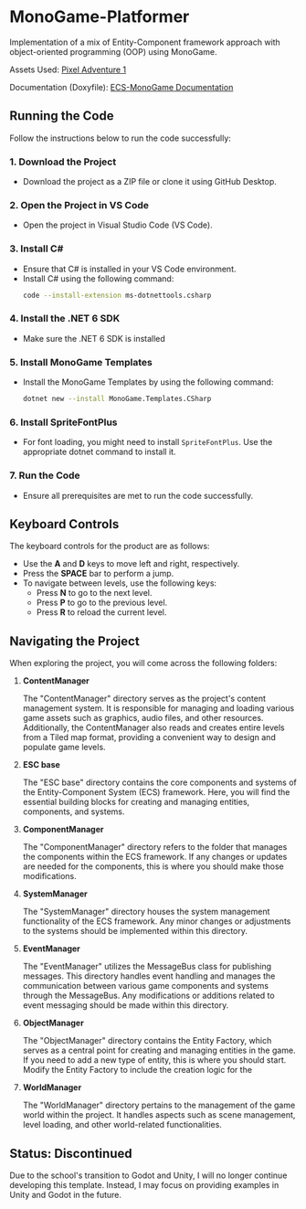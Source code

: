# MonoGame-Platformer

Implementation of a mix of Entity-Component framework approach with object-oriented programming (OOP) using MonoGame.

Assets Used: [Pixel Adventure 1](https://pixelfrog-assets.itch.io/pixel-adventure-1)

Documentation (Doxyfile): [ECS-MonoGame Documentation](https://dreamystranger.github.io/ECS-MonoGame/annotated.html)

## Running the Code

Follow the instructions below to run the code successfully:

### 1. **Download the Project**
   - Download the project as a ZIP file or clone it using GitHub Desktop.

### 2. **Open the Project in VS Code**
   - Open the project in Visual Studio Code (VS Code).

### 3. **Install C#**
   - Ensure that C# is installed in your VS Code environment.
   - Install C# using the following command:
     ```bash
     code --install-extension ms-dotnettools.csharp
     ```
### 4. **Install the .NET 6 SDK**
   - Make sure the .NET 6 SDK is installed

### 5. **Install MonoGame Templates**
   - Install the MonoGame Templates by using the following command:
     ```bash
     dotnet new --install MonoGame.Templates.CSharp
     ```
     
### 6. **Install SpriteFontPlus**
   - For font loading, you might need to install `SpriteFontPlus`. Use the appropriate dotnet command to install it.

### 7. **Run the Code**
   - Ensure all prerequisites are met to run the code successfully.


## Keyboard Controls

The keyboard controls for the product are as follows:

- Use the **A** and **D** keys to move left and right, respectively.
- Press the **SPACE** bar to perform a jump.
- To navigate between levels, use the following keys:
  - Press **N** to go to the next level.
  - Press **P** to go to the previous level.
  - Press **R** to reload the current level.

## Navigating the Project

When exploring the project, you will come across the following folders:

1. **ContentManager**

   The "ContentManager" directory serves as the project's content management system. It is responsible for managing and loading various game assets such as graphics, audio files, and other resources. Additionally, the ContentManager also reads and creates entire levels from a Tiled map format, providing a convenient way to design and populate game levels.

2. **ESC base**

   The "ESC base" directory contains the core components and systems of the Entity-Component System (ECS) framework. Here, you will find the essential building blocks for creating and managing entities, components, and systems.

3. **ComponentManager**

   The "ComponentManager" directory refers to the folder that manages the components within the ECS framework. If any changes or updates are needed for the components, this is where you should make those modifications.

4. **SystemManager**

   The "SystemManager" directory houses the system management functionality of the ECS framework. Any minor changes or adjustments to the systems should be implemented within this directory.

5. **EventManager**

   The "EventManager" utilizes the MessageBus class for publishing messages. This directory handles event handling and manages the communication between various game components and systems through the MessageBus. Any modifications or additions related to event messaging should be made within this directory.

6. **ObjectManager**

   The "ObjectManager" directory contains the Entity Factory, which serves as a central point for creating and managing entities in the game. If you need to add a new type of entity, this is where you should start. Modify the Entity Factory to include the creation logic for the

7. **WorldManager**

    The "WorldManager" directory pertains to the management of the game world within the project. It handles aspects such as scene management, level loading, and other world-related functionalities.

## Status: Discontinued

Due to the school's transition to Godot and Unity, I will no longer continue developing this template. Instead, I may focus on providing examples in Unity and Godot in the future.

